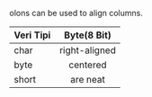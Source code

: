 olons can be used to align columns.

| Veri Tipi     | Byte(8 Bit)   | 
| ------------- |:-------------:| 
| char          | right-aligned | 
| byte          | centered      |
| short         | are neat      |
